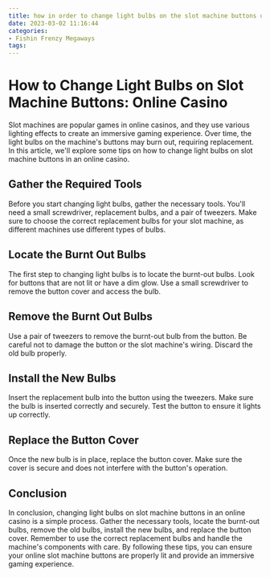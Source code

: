 ```yaml
---
title: how in order to change light bulbs on the slot machine buttons online casino
date: 2023-03-02 11:16:44
categories:
- Fishin Frenzy Megaways
tags:
---
```

# How to Change Light Bulbs on Slot Machine Buttons: Online Casino

Slot machines are popular games in online casinos, and they use various lighting effects to create an immersive gaming experience. Over time, the light bulbs on the machine's buttons may burn out, requiring replacement. In this article, we'll explore some tips on how to change light bulbs on slot machine buttons in an online casino.

## Gather the Required Tools

Before you start changing light bulbs, gather the necessary tools. You'll need a small screwdriver, replacement bulbs, and a pair of tweezers. Make sure to choose the correct replacement bulbs for your slot machine, as different machines use different types of bulbs.

## Locate the Burnt Out Bulbs

The first step to changing light bulbs is to locate the burnt-out bulbs. Look for buttons that are not lit or have a dim glow. Use a small screwdriver to remove the button cover and access the bulb.

## Remove the Burnt Out Bulbs

Use a pair of tweezers to remove the burnt-out bulb from the button. Be careful not to damage the button or the slot machine's wiring. Discard the old bulb properly.

## Install the New Bulbs

Insert the replacement bulb into the button using the tweezers. Make sure the bulb is inserted correctly and securely. Test the button to ensure it lights up correctly.

## Replace the Button Cover

Once the new bulb is in place, replace the button cover. Make sure the cover is secure and does not interfere with the button's operation.

## Conclusion

In conclusion, changing light bulbs on slot machine buttons in an online casino is a simple process. Gather the necessary tools, locate the burnt-out bulbs, remove the old bulbs, install the new bulbs, and replace the button cover. Remember to use the correct replacement bulbs and handle the machine's components with care. By following these tips, you can ensure your online slot machine buttons are properly lit and provide an immersive gaming experience.